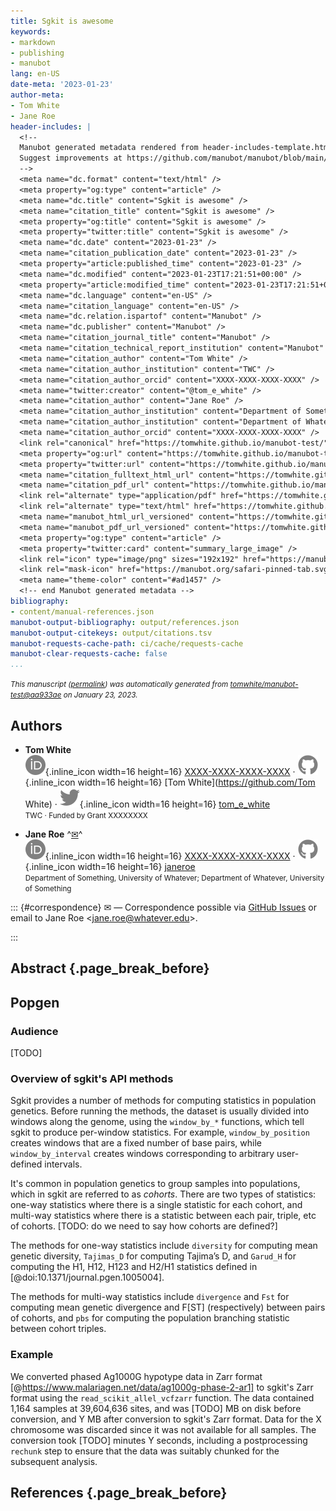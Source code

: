 ```yaml
---
title: Sgkit is awesome
keywords:
- markdown
- publishing
- manubot
lang: en-US
date-meta: '2023-01-23'
author-meta:
- Tom White
- Jane Roe
header-includes: |
  <!--
  Manubot generated metadata rendered from header-includes-template.html.
  Suggest improvements at https://github.com/manubot/manubot/blob/main/manubot/process/header-includes-template.html
  -->
  <meta name="dc.format" content="text/html" />
  <meta property="og:type" content="article" />
  <meta name="dc.title" content="Sgkit is awesome" />
  <meta name="citation_title" content="Sgkit is awesome" />
  <meta property="og:title" content="Sgkit is awesome" />
  <meta property="twitter:title" content="Sgkit is awesome" />
  <meta name="dc.date" content="2023-01-23" />
  <meta name="citation_publication_date" content="2023-01-23" />
  <meta property="article:published_time" content="2023-01-23" />
  <meta name="dc.modified" content="2023-01-23T17:21:51+00:00" />
  <meta property="article:modified_time" content="2023-01-23T17:21:51+00:00" />
  <meta name="dc.language" content="en-US" />
  <meta name="citation_language" content="en-US" />
  <meta name="dc.relation.ispartof" content="Manubot" />
  <meta name="dc.publisher" content="Manubot" />
  <meta name="citation_journal_title" content="Manubot" />
  <meta name="citation_technical_report_institution" content="Manubot" />
  <meta name="citation_author" content="Tom White" />
  <meta name="citation_author_institution" content="TWC" />
  <meta name="citation_author_orcid" content="XXXX-XXXX-XXXX-XXXX" />
  <meta name="twitter:creator" content="@tom_e_white" />
  <meta name="citation_author" content="Jane Roe" />
  <meta name="citation_author_institution" content="Department of Something, University of Whatever" />
  <meta name="citation_author_institution" content="Department of Whatever, University of Something" />
  <meta name="citation_author_orcid" content="XXXX-XXXX-XXXX-XXXX" />
  <link rel="canonical" href="https://tomwhite.github.io/manubot-test/" />
  <meta property="og:url" content="https://tomwhite.github.io/manubot-test/" />
  <meta property="twitter:url" content="https://tomwhite.github.io/manubot-test/" />
  <meta name="citation_fulltext_html_url" content="https://tomwhite.github.io/manubot-test/" />
  <meta name="citation_pdf_url" content="https://tomwhite.github.io/manubot-test/manuscript.pdf" />
  <link rel="alternate" type="application/pdf" href="https://tomwhite.github.io/manubot-test/manuscript.pdf" />
  <link rel="alternate" type="text/html" href="https://tomwhite.github.io/manubot-test/v/aa933ae5e52d1d687e235084c1440d3a29cc2b83/" />
  <meta name="manubot_html_url_versioned" content="https://tomwhite.github.io/manubot-test/v/aa933ae5e52d1d687e235084c1440d3a29cc2b83/" />
  <meta name="manubot_pdf_url_versioned" content="https://tomwhite.github.io/manubot-test/v/aa933ae5e52d1d687e235084c1440d3a29cc2b83/manuscript.pdf" />
  <meta property="og:type" content="article" />
  <meta property="twitter:card" content="summary_large_image" />
  <link rel="icon" type="image/png" sizes="192x192" href="https://manubot.org/favicon-192x192.png" />
  <link rel="mask-icon" href="https://manubot.org/safari-pinned-tab.svg" color="#ad1457" />
  <meta name="theme-color" content="#ad1457" />
  <!-- end Manubot generated metadata -->
bibliography:
- content/manual-references.json
manubot-output-bibliography: output/references.json
manubot-output-citekeys: output/citations.tsv
manubot-requests-cache-path: ci/cache/requests-cache
manubot-clear-requests-cache: false
...
```







<small><em>
This manuscript
([permalink](https://tomwhite.github.io/manubot-test/v/aa933ae5e52d1d687e235084c1440d3a29cc2b83/))
was automatically generated
from [tomwhite/manubot-test@aa933ae](https://github.com/tomwhite/manubot-test/tree/aa933ae5e52d1d687e235084c1440d3a29cc2b83)
on January 23, 2023.
</em></small>



## Authors



+ **Tom White**
  <br>
    ![ORCID icon](images/orcid.svg){.inline_icon width=16 height=16}
    [XXXX-XXXX-XXXX-XXXX](https://orcid.org/XXXX-XXXX-XXXX-XXXX)
    · ![GitHub icon](images/github.svg){.inline_icon width=16 height=16}
    [Tom White](https://github.com/Tom White)
    · ![Twitter icon](images/twitter.svg){.inline_icon width=16 height=16}
    [tom_e_white](https://twitter.com/tom_e_white)
    <br>
  <small>
     TWC
     · Funded by Grant XXXXXXXX
  </small>

+ **Jane Roe**
  ^[✉](#correspondence)^<br>
    ![ORCID icon](images/orcid.svg){.inline_icon width=16 height=16}
    [XXXX-XXXX-XXXX-XXXX](https://orcid.org/XXXX-XXXX-XXXX-XXXX)
    · ![GitHub icon](images/github.svg){.inline_icon width=16 height=16}
    [janeroe](https://github.com/janeroe)
    <br>
  <small>
     Department of Something, University of Whatever; Department of Whatever, University of Something
  </small>


::: {#correspondence}
✉ — Correspondence possible via [GitHub Issues](https://github.com/tomwhite/manubot-test/issues)
or email to
Jane Roe \<jane.roe@whatever.edu\>.


:::


## Abstract {.page_break_before}




## Popgen

### Audience

[TODO]

### Overview of sgkit's API methods

Sgkit provides a number of methods for computing statistics in population genetics. Before running the methods, the dataset is usually divided into windows along the genome, using the `window_by_*` functions, which tell sgkit to produce per-window statistics. For example, `window_by_position` creates windows that are a fixed number of base pairs, while `window_by_interval` creates windows corresponding to arbitrary user-defined intervals.

It's common in population genetics to group samples into populations, which in sgkit are referred to as _cohorts_. There are two types of statistics: one-way statistics where there is a single statistic for each cohort, and multi-way statistics where there is a statistic between each pair, triple, etc of cohorts. [TODO: do we need to say how cohorts are defined?]

The methods for one-way statistics include `diversity` for computing mean genetic diversity, `Tajimas_D` for computing Tajima’s D, and `Garud_H` for computing the H1, H12, H123 and H2/H1 statistics defined in [@doi:10.1371/journal.pgen.1005004].

The methods for multi-way statistics include `divergence` and `Fst` for computing mean genetic divergence and F[ST] (respectively) between pairs of cohorts, and `pbs` for computing the population branching statistic between cohort triples.

### Example

We converted phased Ag1000G hypotype data in Zarr format [@https://www.malariagen.net/data/ag1000g-phase-2-ar1] to sgkit's Zarr format using the `read_scikit_allel_vcfzarr` function. The data contained 1,164 samples at 39,604,636 sites, and was [TODO] MB on disk before conversion, and Y MB after conversion to sgkit's Zarr format. Data for the X chromosome was discarded since it was not available for all samples. The conversion took [TODO] minutes Y seconds, including a postprocessing `rechunk` step to ensure that the data was suitably chunked for the subsequent analysis.

## References {.page_break_before}

<!-- Explicitly insert bibliography here -->
<div id="refs"></div>

